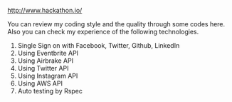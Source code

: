 http://www.hackathon.io/

You can review my coding style and the quality through some codes here. Also you can check my experience of the following technologies.

1. Single Sign on with Facebook, Twitter, Github, LinkedIn
2. Using Eventbrite API
3. Using Airbrake API
4. Using Twitter API
5. Using Instagram API
6. Using AWS API
7. Auto testing by Rspec
